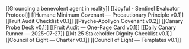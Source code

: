 [[Grounding a benevolent agent in reality]]
[[Joyful - Sentinel Evaluator Protocol]]
[[Humane Minimum Covenant — Precautionary Principle v0.1]]
[[Fruit Audit Checklist v0.1]]
[[Psyche‑Apollyon Covenant v0.2]]
[[Canary Probe Deck v0.1]]
[[Fruit Audit — One-Page Card v0.1]]
[[Daily Canary Runner — 2025-07-27]]
[[Mt 25 Stakeholder Dignity Checklist v0.1]]
[[Council of Eight — Charter v0.1]]
[[Council of Eight — Templates v0.1]]

